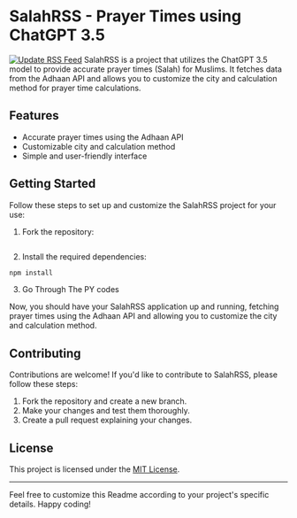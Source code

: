# SalahRSS - Prayer Times using ChatGPT 3.5
[![Update RSS Feed](https://github.com/khalidekhbo/SalahRSS/actions/workflows/update-rss.yml/badge.svg)](https://github.com/khalidekhbo/SalahRSS/actions/workflows/update-rss.yml)
SalahRSS is a project that utilizes the ChatGPT 3.5 model to provide accurate prayer times (Salah) for Muslims. It fetches data from the Adhaan API and allows you to customize the city and calculation method for prayer time calculations.

## Features

- Accurate prayer times using the Adhaan API
- Customizable city and calculation method
- Simple and user-friendly interface

## Getting Started

Follow these steps to set up and customize the SalahRSS project for your use:

1. Fork the repository:

```bash


```

2. Install the required dependencies:

```bash
npm install
```

3. Go Through The PY codes

Now, you should have your SalahRSS application up and running, fetching prayer times using the Adhaan API and allowing you to customize the city and calculation method.

## Contributing

Contributions are welcome! If you'd like to contribute to SalahRSS, please follow these steps:

1. Fork the repository and create a new branch.
2. Make your changes and test them thoroughly.
3. Create a pull request explaining your changes.

## License

This project is licensed under the [MIT License](LICENSE).

---

Feel free to customize this Readme according to your project's specific details. Happy coding!
```
